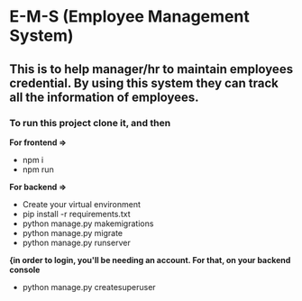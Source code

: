 # E-M-S (Employee Management System)
## This is to help manager/hr to maintain employees credential. By using this system they can track all the information of employees.

### To run this project clone it, and then
__For frontend =>__
* npm i
*  npm run 

__For backend =>__ 
* Create your virtual environment
* pip install -r requirements.txt
* python manage.py makemigrations
* python manage.py migrate
* python manage.py runserver 

__{in order to login, you'll be needing an account. For that, on your backend console__
* python manage.py createsuperuser
